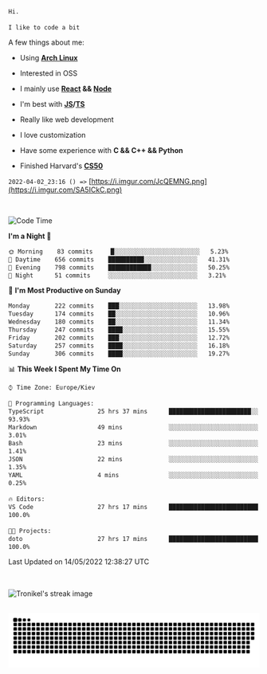 ```
Hi.

I like to code a bit
```

A few things about me:

-   Using **[Arch Linux](https://archlinux.org/)**

-   Interested in OSS

-   I mainly use **[React](https://reactjs.org/) && [Node](https://nodejs.org/en/)**

-   I'm best with **[JS](https://www.javascript.com/)/[TS](https://www.typescriptlang.org/)**

-   Really like web development

-   I love customization

-   Have some experience with **C && C++ && Python**

-   Finished Harvard's **[CS50](https://cs50.harvard.edu)**

`2022-04-02_23:16 () =>` [https://i.imgur.com/JcQEMNG.png](https://i.imgur.com/SA5ICkC.png)

<br>

<!--START_SECTION:waka-->
![Code Time](http://img.shields.io/badge/Code%20Time-625%20hrs%2052%20mins-blue)

**I'm a Night 🦉** 

```text
🌞 Morning    83 commits     █░░░░░░░░░░░░░░░░░░░░░░░░   5.23% 
🌆 Daytime    656 commits    ██████████░░░░░░░░░░░░░░░   41.31% 
🌃 Evening    798 commits    ████████████░░░░░░░░░░░░░   50.25% 
🌙 Night      51 commits     ░░░░░░░░░░░░░░░░░░░░░░░░░   3.21%

```
📅 **I'm Most Productive on Sunday** 

```text
Monday       222 commits    ███░░░░░░░░░░░░░░░░░░░░░░   13.98% 
Tuesday      174 commits    ██░░░░░░░░░░░░░░░░░░░░░░░   10.96% 
Wednesday    180 commits    ██░░░░░░░░░░░░░░░░░░░░░░░   11.34% 
Thursday     247 commits    ████░░░░░░░░░░░░░░░░░░░░░   15.55% 
Friday       202 commits    ███░░░░░░░░░░░░░░░░░░░░░░   12.72% 
Saturday     257 commits    ████░░░░░░░░░░░░░░░░░░░░░   16.18% 
Sunday       306 commits    ████░░░░░░░░░░░░░░░░░░░░░   19.27%

```


📊 **This Week I Spent My Time On** 

```text
⌚︎ Time Zone: Europe/Kiev

💬 Programming Languages: 
TypeScript               25 hrs 37 mins      ███████████████████████░░   93.93% 
Markdown                 49 mins             ░░░░░░░░░░░░░░░░░░░░░░░░░   3.01% 
Bash                     23 mins             ░░░░░░░░░░░░░░░░░░░░░░░░░   1.41% 
JSON                     22 mins             ░░░░░░░░░░░░░░░░░░░░░░░░░   1.35% 
YAML                     4 mins              ░░░░░░░░░░░░░░░░░░░░░░░░░   0.25%

🔥 Editors: 
VS Code                  27 hrs 17 mins      █████████████████████████   100.0%

🐱‍💻 Projects: 
doto                     27 hrs 17 mins      █████████████████████████   100.0%

```


 Last Updated on 14/05/2022 12:38:27 UTC
<!--END_SECTION:waka-->

<br>

<p><img align="center" src="https://github-readme-streak-stats.herokuapp.com/?user=Tronikelis&theme=dark" alt="Tronikel's streak image" /></p>

<br>

<img title="" src="https://raw.githubusercontent.com/Tronikelis/Tronikelis/output/github-contribution-grid-snake.svg" alt="very cool snake thingey" data-align="left">
